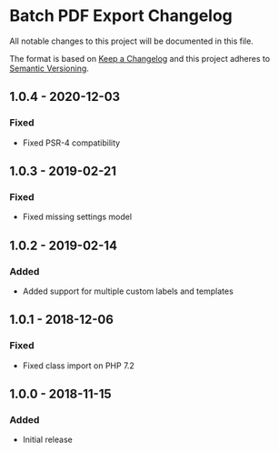 # Batch PDF Export Changelog

All notable changes to this project will be documented in this file.

The format is based on [Keep a Changelog](http://keepachangelog.com/) and this project adheres to [Semantic Versioning](http://semver.org/).

## 1.0.4 - 2020-12-03
### Fixed
- Fixed PSR-4 compatibility

## 1.0.3 - 2019-02-21
### Fixed
- Fixed missing settings model

## 1.0.2 - 2019-02-14
### Added
- Added support for multiple custom labels and templates

## 1.0.1 - 2018-12-06
### Fixed
- Fixed class import on PHP 7.2

## 1.0.0 - 2018-11-15
### Added
- Initial release
